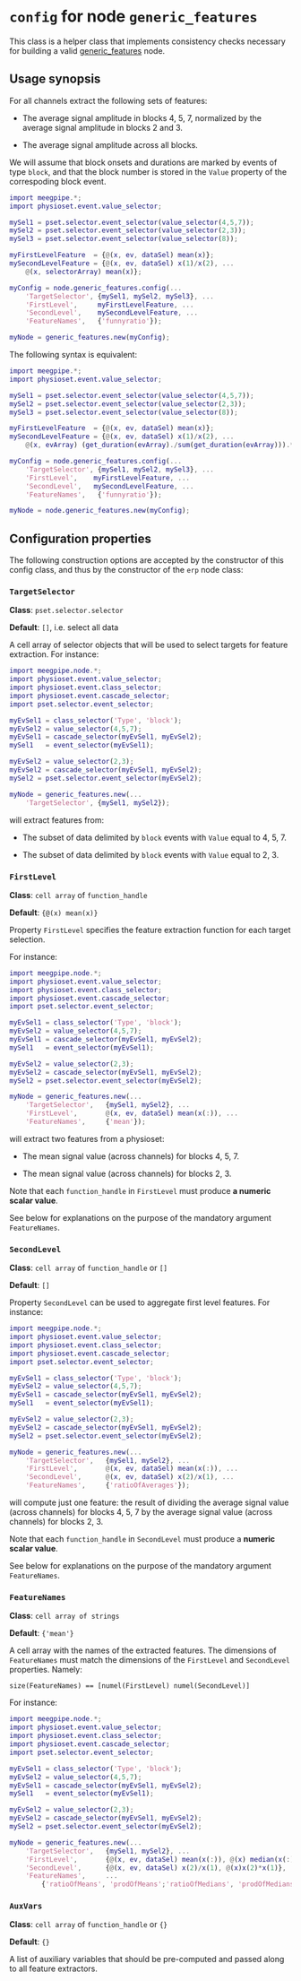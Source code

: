 `config` for node `generic_features`
===

This class is a helper class that implements consistency checks necessary for
building a valid [generic_features][generic_features] node.

[generic_features]: ./README.md

## Usage synopsis

For all channels extract the following sets of features:

* The average signal amplitude in blocks 4, 5, 7, normalized by the average
signal amplitude in blocks 2 and 3.

* The average signal amplitude across all blocks.

We will assume that block onsets and durations are marked by events of 
type `block`, and that the block number is stored in the `Value` property
of the correspoding block event.


````matlab
import meegpipe.*;
import physioset.event.value_selector;

mySel1 = pset.selector.event_selector(value_selector(4,5,7));
mySel2 = pset.selector.event_selector(value_selector(2,3));
mySel3 = pset.selector.event_selector(value_selector(8));

myFirstLevelFeature  = {@(x, ev, dataSel) mean(x)};
mySecondLevelFeature = {@(x, ev, dataSel) x(1)/x(2), ...
    @(x, selectorArray) mean(x)};

myConfig = node.generic_features.config(...
    'TargetSelector', {mySel1, mySel2, mySel3}, ...
    'FirstLevel',     myFirstLevelFeature, ...
    'SecondLevel',    mySecondLevelFeature, ...
    'FeatureNames',   {'funnyratio'});

myNode = generic_features.new(myConfig);
````

The following syntax is equivalent:


````matlab
import meegpipe.*;
import physioset.event.value_selector;

mySel1 = pset.selector.event_selector(value_selector(4,5,7));
mySel2 = pset.selector.event_selector(value_selector(2,3));
mySel3 = pset.selector.event_selector(value_selector(8));

myFirstLevelFeature  = {@(x, ev, dataSel) mean(x)};
mySecondLevelFeature = {@(x, ev, dataSel) x(1)/x(2), ...
    @(x, evArray) (get_duration(evArray)./sum(get_duration(evArray))).*x};

myConfig = node.generic_features.config(...
    'TargetSelector', {mySel1, mySel2, mySel3}, ...
    'FirstLevel',    myFirstLevelFeature, ...
    'SecondLevel',   mySecondLevelFeature, ...
    'FeatureNames',   {'funnyratio'});

myNode = node.generic_features.new(myConfig);
````


## Configuration properties


The following construction options are accepted by the constructor of
this config class, and thus by the constructor of the `erp` node class:


### `TargetSelector`

__Class__: `pset.selector.selector`

__Default__: `[]`, i.e. select all data

A cell array of selector objects that will be used to select targets for 
feature extraction. For instance:

````matlab
import meegpipe.node.*;
import physioset.event.value_selector;
import physioset.event.class_selector;
import physioset.event.cascade_selector;
import pset.selector.event_selector;

myEvSel1 = class_selector('Type', 'block');
myEvSel2 = value_selector(4,5,7);
myEvSel1 = cascade_selector(myEvSel1, myEvSel2);
mySel1   = event_selector(myEvSel1);

myEvSel2 = value_selector(2,3);
myEvSel2 = cascade_selector(myEvSel1, myEvSel2);
mySel2 = pset.selector.event_selector(myEvSel2); 

myNode = generic_features.new(...
    'TargetSelector', {mySel1, mySel2});
````

will extract features from:

* The subset of data delimited by `block` events with `Value` equal to 
4, 5, 7.

* The subset of data delimited by `block` events with `Value` equal to 
2, 3.



### `FirstLevel`

__Class__: `cell array` of `function_handle`

__Default__: `{@(x) mean(x)}`


Property `FirstLevel` specifies the feature extraction function for each 
target selection.

For instance:

````matlab
import meegpipe.node.*;
import physioset.event.value_selector;
import physioset.event.class_selector;
import physioset.event.cascade_selector;
import pset.selector.event_selector;

myEvSel1 = class_selector('Type', 'block');
myEvSel2 = value_selector(4,5,7);
myEvSel1 = cascade_selector(myEvSel1, myEvSel2);
mySel1   = event_selector(myEvSel1);

myEvSel2 = value_selector(2,3);
myEvSel2 = cascade_selector(myEvSel1, myEvSel2);
mySel2 = pset.selector.event_selector(myEvSel2); 

myNode = generic_features.new(...
    'TargetSelector',   {mySel1, mySel2}, ...
    'FirstLevel',       @(x, ev, dataSel) mean(x(:)), ...
    'FeatureNames',     {'mean'});
````

will extract two features from a physioset:

* The mean signal value (across channels) for blocks 4, 5, 7.

* The mean signal value (across channels) for blocks 2, 3.

Note that each `function_handle` in `FirstLevel` must produce 
__a numeric scalar value__. 

See below for explanations on the purpose of the mandatory argument 
`FeatureNames`. 


### `SecondLevel` 

__Class__: `cell array` of `function_handle` or `[]`

__Default__: `[]`

Property `SecondLevel` can be used to aggregate first level features. For
instance:

````matlab
import meegpipe.node.*;
import physioset.event.value_selector;
import physioset.event.class_selector;
import physioset.event.cascade_selector;
import pset.selector.event_selector;

myEvSel1 = class_selector('Type', 'block');
myEvSel2 = value_selector(4,5,7);
myEvSel1 = cascade_selector(myEvSel1, myEvSel2);
mySel1   = event_selector(myEvSel1);

myEvSel2 = value_selector(2,3);
myEvSel2 = cascade_selector(myEvSel1, myEvSel2);
mySel2 = pset.selector.event_selector(myEvSel2); 

myNode = generic_features.new(...
    'TargetSelector',   {mySel1, mySel2}, ...
    'FirstLevel',       @(x, ev, dataSel) mean(x(:)), ...
    'SecondLevel',      @(x, ev, dataSel) x(2)/x(1), ...
    'FeatureNames',     {'ratioOfAverages'});
````

will compute just one feature: the result of dividing the average signal 
value (across channels) for blocks 4, 5, 7 by the average signal value 
(across channels) for blocks 2, 3.


Note that each `function_handle` in `SecondLevel` must produce a 
__numeric scalar value__.

See below for explanations on the purpose of the mandatory argument 
`FeatureNames`. 


### `FeatureNames`

__Class__: `cell array of strings`

__Default__: `{'mean'}`


A cell array with the names of the extracted features. The dimensions of 
`FeatureNames` must match the dimensions of the `FirstLevel` and 
`SecondLevel` properties. Namely:

````
size(FeatureNames) == [numel(FirstLevel) numel(SecondLevel)]
````

For instance:

````matlab
import meegpipe.node.*;
import physioset.event.value_selector;
import physioset.event.class_selector;
import physioset.event.cascade_selector;
import pset.selector.event_selector;

myEvSel1 = class_selector('Type', 'block');
myEvSel2 = value_selector(4,5,7);
myEvSel1 = cascade_selector(myEvSel1, myEvSel2);
mySel1   = event_selector(myEvSel1);

myEvSel2 = value_selector(2,3);
myEvSel2 = cascade_selector(myEvSel1, myEvSel2);
mySel2 = pset.selector.event_selector(myEvSel2); 

myNode = generic_features.new(...
    'TargetSelector',   {mySel1, mySel2}, ...
    'FirstLevel',       {@(x, ev, dataSel) mean(x(:)), @(x) median(x(:))}, ...
    'SecondLevel',      {@(x, ev, dataSel) x(2)/x(1), @(x)x(2)*x(1)}, ...
    'FeatureNames',     ...
        {'ratioOfMeans', 'prodOfMeans';'ratioOfMedians', 'prodOfMedians'});
````


### `AuxVars`

__Class__: `cell array` of `function_handle` or `{}`

__Default__: `{}`

A list of auxiliary variables that should be pre-computed and passed along 
to all feature extractors.


